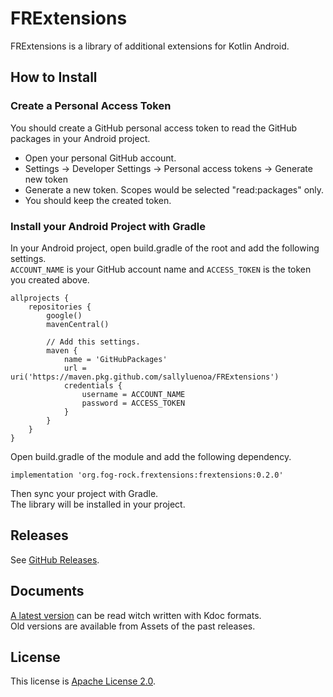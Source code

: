 # FRExtensions

FRExtensions is a library of additional extensions for Kotlin Android.

## How to Install

### Create a Personal Access Token

You should create a GitHub personal access token to read the GitHub packages in your Android project.

- Open your personal GitHub account.
- Settings -> Developer Settings -> Personal access tokens -> Generate new token
- Generate a new token. Scopes would be selected "read:packages" only.
- You should keep the created token.

### Install your Android Project with Gradle

In your Android project, open build.gradle of the root and add the following settings.  
`ACCOUNT_NAME` is your GitHub account name and `ACCESS_TOKEN` is the token you created above.

```Gradle
allprojects {
    repositories {
        google()
        mavenCentral()

        // Add this settings.
        maven {
            name = 'GitHubPackages'
            url = uri('https://maven.pkg.github.com/sallyluenoa/FRExtensions')
            credentials {
                username = ACCOUNT_NAME
                password = ACCESS_TOKEN
            }
        }
    }
}
```

Open build.gradle of the module and add the following dependency.

```Gradle
implementation 'org.fog-rock.frextensions:frextensions:0.2.0'
```

Then sync your project with Gradle.  
The library will be installed in your project.

## Releases

See [GitHub Releases](https://github.com/sallyluenoa/FRExtensions/releases).

## Documents

[A latest version](./docs/index.html) can be read witch written with Kdoc formats.  
Old versions are available from Assets of the past releases.

## License

This license is [Apache License 2.0](./LICENSE.txt).